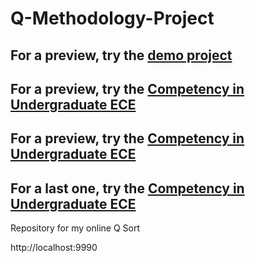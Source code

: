 # Q-Methodology-Project

## For a preview, try the [demo project](https://shawnbanasick.github.io/easy-htmlq/#/)

## For a preview, try the [Competency in Undergraduate ECE](https://github.com/tiamole/Q-Methodology-Project/tree/main/easy-htmlq-2.0.3/easy-htmlq-2.0.3/#/)

## For a preview, try the [Competency in Undergraduate ECE](https://tiamole.github.io/Q-Methodology-Project/tree/main/easy-htmlq-2.0.3/easy-htmlq-2.0.3/#/)

## For a last one, try the [Competency in Undergraduate ECE](https://tiamole.github.io/easy-htmlq-2.0.3/easy-htmlq-2.0.3/#/)

Repository for my online Q Sort

http://localhost:9990
